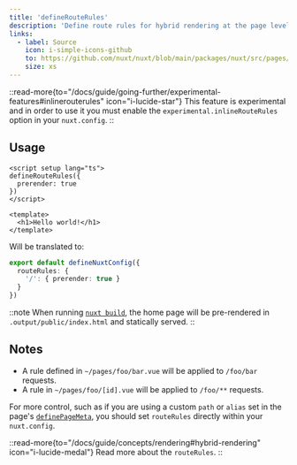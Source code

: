 ```yaml
---
title: 'defineRouteRules'
description: 'Define route rules for hybrid rendering at the page level.'
links:
  - label: Source
    icon: i-simple-icons-github
    to: https://github.com/nuxt/nuxt/blob/main/packages/nuxt/src/pages/runtime/composables.ts
    size: xs
---
```


::read-more{to="/docs/guide/going-further/experimental-features#inlinerouterules" icon="i-lucide-star"}
This feature is experimental and in order to use it you must enable the `experimental.inlineRouteRules` option in your `nuxt.config`.
::

## Usage

```vue [app/pages/index.vue]
<script setup lang="ts">
defineRouteRules({
  prerender: true
})
</script>

<template>
  <h1>Hello world!</h1>
</template>
```

Will be translated to:

```ts [nuxt.config.ts]
export default defineNuxtConfig({
  routeRules: {
    '/': { prerender: true }
  }
})
```

::note
When running [`nuxt build`](/docs/api/commands/build), the home page will be pre-rendered in `.output/public/index.html` and statically served.
::

## Notes

- A rule defined in `~/pages/foo/bar.vue` will be applied to `/foo/bar` requests.
- A rule in `~/pages/foo/[id].vue` will be applied to `/foo/**` requests.

For more control, such as if you are using a custom `path` or `alias` set in the page's [`definePageMeta`](/docs/api/utils/define-page-meta), you should set `routeRules` directly within your `nuxt.config`.

::read-more{to="/docs/guide/concepts/rendering#hybrid-rendering" icon="i-lucide-medal"}
Read more about the `routeRules`.
::
